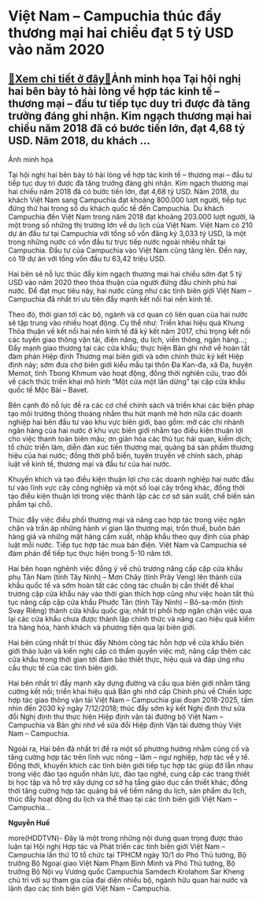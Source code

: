 Việt Nam – Campuchia thúc đẩy thương mại hai chiều đạt 5 tỷ USD vào năm 2020
============================================================================

[:gift:Xem chi tiết ở đây:gift:](https://hddtvn.com/viet-nam-campuchia-thuc-day-thuong-mai-hai-chieu-dat-5-ty-usd-vao-nam-2020/)Ảnh minh họa Tại hội nghị hai bên bày tỏ hài lòng về hợp tác kinh tế – thương mại – đầu tư tiếp tục duy trì được đà tăng trưởng đáng ghi nhận. Kim ngạch thương mại hai chiều năm 2018 đã có bước tiến lớn, đạt 4,68 tỷ USD. Năm 2018, du khách …
-------------------------------------------------------------------------------------------------------------------------------------------------------------------------------------------------------------------------------------------------







 






 Ảnh minh họa 


Tại hội nghị hai bên bày tỏ hài lòng về hợp tác kinh tế – thương mại – đầu tư tiếp tục duy trì được đà tăng trưởng đáng ghi nhận. Kim ngạch thương mại hai chiều năm 2018 đã có bước tiến lớn, đạt 4,68 tỷ USD. Năm 2018, du khách Việt Nam sang Campuchia đạt khoảng 800.000 lượt người, tiếp tục đứng thứ hai trong số du khách quốc tế đến Campuchia. Du khách Campuchia đến Việt Nam trong năm 2018 đạt khoảng 203.000 lượt người, là một trong số những thị trường lớn về du lịch của Việt Nam. Việt Nam có 210 dự án đầu tư tại Campuchia với tổng số vốn đăng ký 3,033 tỷ USD, là một trong những nước có vốn đầu tư trực tiếp nước ngoài nhiều nhất tại Campuchia. Đầu tư của Campuchia vào Việt Nam cũng tăng lên. Đến nay, có 19 dự án với tổng vốn đầu tư 63,42 triệu USD. 


 Hai bên sẽ nỗ lực thúc đẩy kim ngạch thương mại hai chiều sớm đạt 5 tỷ USD vào năm 2020 theo thỏa thuận của người đứng đầu chính phủ hai nước. Để đạt mục tiêu này, hai nước cũng như các tỉnh biên giới Việt Nam – Campuchia đã nhất trí ưu tiên đẩy mạnh kết nối hai nền kinh tế. 


 Theo đó, thời gian tới các bộ, ngành và cơ quan có liên quan của hai nước sẽ tập trung vào nhiều hoạt động. Cụ thể như: Triển khai hiệu quả Khung Thỏa thuận về kết nối hai nền kinh tế đã ký kết năm 2017, chú trọng kết nối các tuyến giao thông vận tải, điện năng, du lịch, viễn thông, ngân hàng…; Đẩy mạnh giao thương tại các cửa khẩu; thực hiện Bản ghi nhớ về hoàn tất đàm phán Hiệp định Thương mại biên giới và sớm chính thức ký kết Hiệp định này; sớm đưa chợ biên giới kiểu mẫu tại thôn Đa Kan-đa, xã Đa, huyện Memot, tỉnh Tbong Khmum vào hoạt động, đồng thời nghiên cứu, trao đổi về cách thức triển khai mô hình “Một cửa một lần dừng” tại cặp cửa khẩu quốc tế Mộc Bài – Bavet.


 Bên cạnh đó nỗ lực đề ra các cơ chế chính sách và triển khai các biện pháp tạo môi trường thông thoáng nhằm thu hút mạnh mẽ hơn nữa các doanh nghiệp hai bên đầu tư vào khu vực biên giới, bao gồm: mở các chi nhánh ngân hàng của hai nước ở khu vực biên giới nhằm tạo điều kiện thuận lợi cho việc thanh toán biên mậu; ơn giản hóa các thủ tục hải quan, kiểm dịch; tổ chức triển lãm, diễn đàn xúc tiến thương mại, quảng bá sản phẩm thương hiệu của hai nước; đồng thời phổ biến, tuyên truyền về chính sách, pháp luật về kinh tế, thương mại và đầu tư của hai nước.


 Khuyến khích và tạo điều kiện thuận lợi cho các doanh nghiệp hai nước đầu tư vào lĩnh vực cây công nghiệp và một số loại cây trồng khác, đồng thời tạo điều kiện thuận lợi trong việc thành lập các cơ sở sản xuất, chế biến sản phẩm tại chỗ.


 Thúc đẩy việc điều phối thương mại và nâng cao hợp tác trong việc ngăn chặn và trấn áp những hành vi gian lận thương mại, trốn thuế, buôn bán hàng giả và những mặt hàng cấm xuất, nhập khẩu theo quy định của pháp luật mỗi nước. Tiếp tục hợp tác mua bán điện. Việt Nam và Campuchia sẽ đàm phán để tiếp tục thực hiện trong 5-10 năm tới.


 Hai bên hoan nghênh việc đồng ý về chủ trương nâng cấp cặp cửa khẩu phụ Tân Nam (tỉnh Tây Ninh) – Mơn Chây (tỉnh Prây Veng) lên thành cửa khẩu quốc tế và sớm hoàn tất các công tác chuẩn bị cần thiết để khai trương cặp cửa khẩu này vào thời gian thích hợp cũng như việc hoàn tất thủ tục nâng cấp cặp cửa khẩu Phước Tân (tỉnh Tây Ninh) – Bô-sa-môn (tỉnh Svay Riêng) thành cửa khẩu quốc gia; nhất trí phối hợp ngăn chặn việc qua lại các cửa khẩu chưa được thành lập chính thức và nâng cao hiệu quả kiểm tra hàng hóa, hành khách và phương tiện qua lại biên giới. 


 Hai bên cũng nhất trí thúc đẩy Nhóm công tác hỗn hợp về cửa khẩu biên giới thảo luận và kiến nghị cấp có thẩm quyền việc mở, nâng cấp thêm các cửa khẩu trong thời gian tới đảm bảo thiết thực, hiệu quả và đáp ứng nhu cầu thực tế của các tỉnh biên giới. 


 Hai bên nhất trí đẩy mạnh xây dựng đường và cầu qua biên giới nhằm tăng cường kết nối; triển khai hiệu quả Bản ghi nhớ cấp Chính phủ về Chiến lược hợp tác giao thông vận tải Việt Nam – Campuchia giai đoạn 2018-2025, tầm nhìn đến 2030 ký ngày 7/12/2018; thúc đẩy sớm ký kết Nghị định thư sửa đổi Nghị định thư thực hiện Hiệp định vận tải đường bộ Việt Nam – Campuchia và Bản ghi nhớ về sửa đổi Hiệp định Vận tải đường thủy Việt Nam – Campuchia.


 Ngoài ra, Hai bên đã nhất trí đề ra một số phương hướng nhằm củng cố và tăng cường hợp tác trên lĩnh vực nông – lâm – ngư nghiệp, hợp tác về y tế. Đồng thời, khuyến khích các tỉnh biên giới tiếp tục hợp tác giúp đỡ lẫn nhau trong việc đào tạo nguồn nhân lực, đào tạo nghề, cung cấp các trang thiết bị học tập và hỗ trợ xây dựng cơ sở hạ tầng giáo dục cần thiết khác; đồng thời tăng cường hợp tác quảng bá về tiềm năng du lịch, sản phẩm du lịch, thúc đẩy hoạt động du lịch và thể thao tại các tỉnh biên giới Việt Nam – Campuchia…






**Nguyễn Huế**



more(HDDTVN)- Đây là một trong những nội dung quan trọng được thảo luận tại Hội nghị Hợp tác và Phát triển các tỉnh biên giới Việt Nam – Campuchia lần thứ 10 tổ chức tại TPHCM ngày 10/1 do Phó Thủ tướng, Bộ trưởng Bộ Ngoại giao Việt Nam Phạm Bình Minh và Phó Thủ tướng, Bộ trưởng Bộ Nội vụ Vương quốc Campuchia Samdech Krolahom Sar Kheng chủ trì với sự tham gia của đại diện nhiều bộ, ngành hữu quan hai nước và lãnh đạo các tỉnh biên giới Việt Nam – Campuchia.

